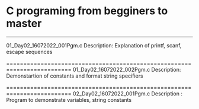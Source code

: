 # C programing from begginers to master
-------------------------------------------------------------------------

01_Day02_16072022_001Pgm.c
Description: Explanation of printf, scanf, escape sequences

=========================================================================
01_Day02_16072022_002Pgm.c
Description: Demonstartion of constants and format string specifiers

=========================================================================
02_Day02_16072022_001Pgm.c
Description : Program to demonstrate variables, string constants

